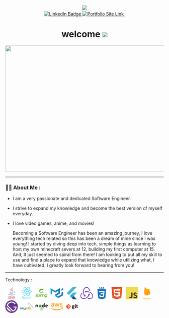 <div id="header" align="center"> 
<img src="https://i.pinimg.com/originals/e8/f4/53/e8f453469a3ec97ecd354df465d73913.gif">
<div id="badges">
  <a href="https://www.linkedin.com/in/gino-farfaglia-5513b9186/" target="_blank">
  <img src="https://img.shields.io/badge/LinkedIn-blue?&logo=linkedin&logoColor=white" alt="LinkedIn Badge"/>
  </a>
  <a class=".portfolio-link" href="https://www.ginofarfaglia.com" target="_blank"> <img src="https://img.shields.io/badge/Portfolio%20Site-red" alt="Portfolio Site Link"/> </a>
  <img src="https://komarev.com/ghpvc/?username=JustAMan22&style=flat-square&color=blue" alt=""/>
</div>
  <h1>
  welcome
  <img src="https://media.giphy.com/media/hvRJCLFzcasrR4ia7z/giphy.gif" width="30px"/>
</h1>
</div>

<div align="center">
  <img src="https://user-images.githubusercontent.com/74038190/212749695-a6817c5a-a794-462b-afca-1b5ce7dd5e63.gif" width="600" height="400"/>
</div>

---

### :technologist: About Me :

- I am a very passionate and dedicated Software Engineer.

- I strive to expand my knowledge and become the best version of myself everyday.

- I love video games, anime, and movies! 

  Becoming a Software Engineer has been an amazing journey, I love everything tech related so this has been a dream of mine since I was young!
  I started by diving deep into tech, simple things as learning to host my own minecraft severs at 12, building my first computer at 15. And,
  It just seemed to spiral from there! I am looking to put all my skill to use and find a place to expand that knowledge while utilizing what,
  I have cultivated. I greatly look forward to hearing from you!

---

Technology :
<div>
  <img src="https://github.com/devicons/devicon/blob/master/icons/java/java-original-wordmark.svg" title="Java" alt="Java" width="40" height="40"/>&nbsp;
  <img src="https://github.com/devicons/devicon/blob/master/icons/react/react-original-wordmark.svg" title="React" alt="React" width="40" height="40"/>&nbsp;
  <img src="https://github.com/devicons/devicon/blob/master/icons/spring/spring-original-wordmark.svg" title="Spring" alt="Spring" width="40" height="40"/>&nbsp;
  <img src="https://github.com/devicons/devicon/blob/master/icons/materialui/materialui-original.svg" title="Material UI" alt="Material UI" width="40" height="40"/>&nbsp;
  <img src="https://github.com/devicons/devicon/blob/master/icons/flutter/flutter-original.svg" title="Flutter" alt="Flutter" width="40" height="40"/>&nbsp;
  <img src="https://github.com/devicons/devicon/blob/master/icons/redux/redux-original.svg" title="Redux" alt="Redux " width="40" height="40"/>&nbsp;
  <img src="https://github.com/devicons/devicon/blob/master/icons/css3/css3-plain-wordmark.svg"  title="CSS3" alt="CSS" width="40" height="40"/>&nbsp;
  <img src="https://github.com/devicons/devicon/blob/master/icons/html5/html5-original.svg" title="HTML5" alt="HTML" width="40" height="40"/>&nbsp;
  <img src="https://github.com/devicons/devicon/blob/master/icons/javascript/javascript-original.svg" title="JavaScript" alt="JavaScript" width="40" height="40"/>&nbsp;
  <img src="https://github.com/devicons/devicon/blob/master/icons/firebase/firebase-plain-wordmark.svg" title="Firebase" alt="Firebase" width="40" height="40"/>&nbsp;
  <img src="https://github.com/devicons/devicon/blob/master/icons/gatsby/gatsby-original.svg" title="Gatsby"  alt="Gatsby" width="40" height="40"/>&nbsp;
  <img src="https://github.com/devicons/devicon/blob/master/icons/mysql/mysql-original-wordmark.svg" title="MySQL"  alt="MySQL" width="40" height="40"/>&nbsp;
  <img src="https://github.com/devicons/devicon/blob/master/icons/nodejs/nodejs-original-wordmark.svg" title="NodeJS" alt="NodeJS" width="40" height="40"/>&nbsp;
  <img src="https://github.com/devicons/devicon/blob/master/icons/amazonwebservices/amazonwebservices-plain-wordmark.svg" title="AWS" alt="AWS" width="40" height="40"/>&nbsp;
  <img src="https://github.com/devicons/devicon/blob/master/icons/git/git-original-wordmark.svg" title="Git" **alt="Git" width="40" height="40"/>
</div>
